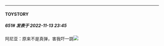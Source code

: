 

*****

####  TOYSTORY  
##### 651#       发表于 2022-11-13 23:45

阿尼亚：原来不是真弹，害我吓一跳<img src="https://static.saraba1st.com/image/smiley/face2017/034.png" referrerpolicy="no-referrer">

